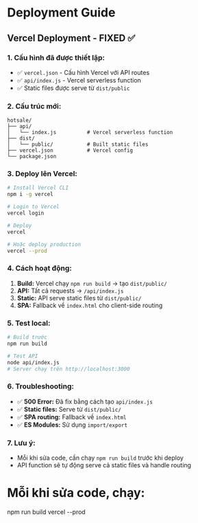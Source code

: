 # Deployment Guide

## Vercel Deployment - FIXED ✅

### 1. Cấu hình đã được thiết lập:
- ✅ `vercel.json` - Cấu hình Vercel với API routes
- ✅ `api/index.js` - Vercel serverless function
- ✅ Static files được serve từ `dist/public`

### 2. Cấu trúc mới:
```
hotsale/
├── api/
│   └── index.js          # Vercel serverless function
├── dist/
│   └── public/           # Built static files
├── vercel.json           # Vercel config
└── package.json
```

### 3. Deploy lên Vercel:

```bash
# Install Vercel CLI
npm i -g vercel

# Login to Vercel
vercel login

# Deploy
vercel

# Hoặc deploy production
vercel --prod
```

### 4. Cách hoạt động:
1. **Build:** Vercel chạy `npm run build` → tạo `dist/public/`
2. **API:** Tất cả requests → `/api/index.js`
3. **Static:** API serve static files từ `dist/public/`
4. **SPA:** Fallback về `index.html` cho client-side routing

### 5. Test local:
```bash
# Build trước
npm run build

# Test API
node api/index.js
# Server chạy trên http://localhost:3000
```

### 6. Troubleshooting:
- ✅ **500 Error:** Đã fix bằng cách tạo `api/index.js`
- ✅ **Static files:** Serve từ `dist/public/`
- ✅ **SPA routing:** Fallback về `index.html`
- ✅ **ES Modules:** Sử dụng `import/export`

### 7. Lưu ý:
- Mỗi khi sửa code, cần chạy `npm run build` trước khi deploy
- API function sẽ tự động serve cả static files và handle routing


# Mỗi khi sửa code, chạy:
npm run build
vercel --prod